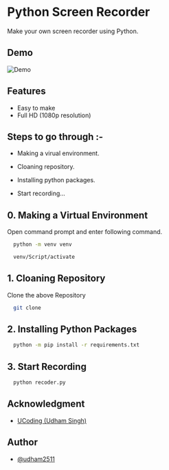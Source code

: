 # Python Screen Recorder
Make your own screen recorder using Python.
## Demo

![Demo]("")

  
## Features

- Easy to make
- Full HD (1080p resolution)
## Steps to go through :-

- Making a virual environment.

- Cloaning repository.

- Installing python packages.

- Start recording...

  
## 0. Making a Virtual Environment

Open command prompt and enter following command.

```bash
  python -m venv venv
```
```bash
  venv/Script/activate
```

## 1. Cloaning Repository

Clone the above Repository

```bash
  git clone 
```

## 2. Installing Python Packages

```bash
  python -m pip install -r requirements.txt
```

## 3. Start Recording

```bash
  python recoder.py
```

  
## Acknowledgment

 - [UCoding (Udham Singh)](https://www.youtube.com/channel/UC3uG3Ln2qlfNVAQQHViRL-Q)
## Author

- [@udham2511](https://github.com/udham2511)

  
